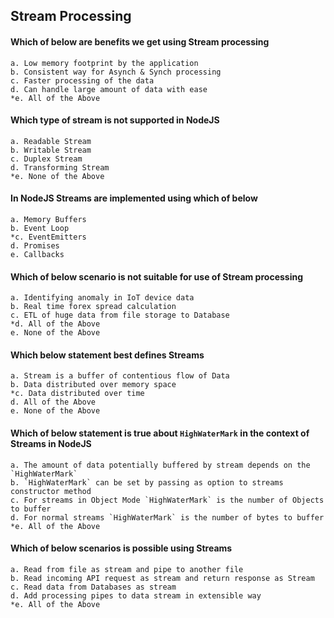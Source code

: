 ## Stream Processing

#### Which of below are benefits we get using Stream processing

	a. Low memory footprint by the application
	b. Consistent way for Asynch & Synch processing
	c. Faster processing of the data
	d. Can handle large amount of data with ease
	*e. All of the Above

#### Which type of stream is not supported in NodeJS

	a. Readable Stream
	b. Writable Stream
	c. Duplex Stream
	d. Transforming Stream
	*e. None of the Above

#### In NodeJS Streams are implemented using which of below

	a. Memory Buffers
	b. Event Loop
	*c. EventEmitters
	d. Promises
	e. Callbacks

#### Which of below scenario is not suitable for use of Stream processing

	a. Identifying anomaly in IoT device data
	b. Real time forex spread calculation
	c. ETL of huge data from file storage to Database
	*d. All of the Above
	e. None of the Above

#### Which below statement best defines Streams

	a. Stream is a buffer of contentious flow of Data
	b. Data distributed over memory space
	*c. Data distributed over time
	d. All of the Above
	e. None of the Above

#### Which of below statement is true about `HighWaterMark` in the context of Streams in NodeJS

	a. The amount of data potentially buffered by stream depends on the `HighWaterMark`
	b. `HighWaterMark` can be set by passing as option to streams constructor method
	c. For streams in Object Mode `HighWaterMark` is the number of Objects to buffer
	d. For normal streams `HighWaterMark` is the number of bytes to buffer
	*e. All of the Above

#### Which of below scenarios is possible using Streams

	a. Read from file as stream and pipe to another file
	b. Read incoming API request as stream and return response as Stream
	c. Read data from Databases as stream
	d. Add processing pipes to data stream in extensible way
	*e. All of the Above
